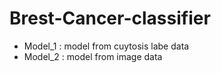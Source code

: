 # Brest-Cancer-classifier

- Model_1 : model from cuytosis labe data
- Model_2 : model from image data

